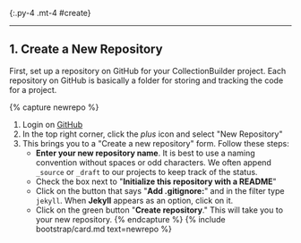 
{:.py-4 .mt-4 #create}
***

## 1. Create a New Repository

First, set up a repository on GitHub for your CollectionBuilder project.
Each repository on GitHub is basically a folder for storing and tracking the code for a project.

{% capture newrepo %}
1. Login on [GitHub](https://github.com)
2. In the top right corner, click the *plus* icon and select "New Repository"
3. This brings you to a "Create a new repository" form. Follow these steps:
    - **Enter your new repository name**. It is best to use a naming convention without spaces or odd characters. We often append `_source` or `_draft` to our projects to keep track of the status. 
    - Check the box next to "**Initialize this repository with a README**"
    - Click on the button that says "**Add .gitignore:**" and in the filter type `jekyll`. When **Jekyll** appears as an option, click on it.
    - Click on the green button "**Create repository**." This will take you to your new repository.
{% endcapture %}
{% include bootstrap/card.md text=newrepo %}